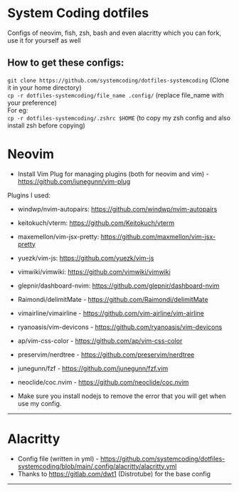 # **System Coding dotfiles**

Configs of neovim, fish, zsh, bash and even alacritty which you can fork, use it for yourself as well

## How to get these configs:
`git clone https://github.com/systemcoding/dotfiles-systemcoding` (Clone it in your home directory) \
`cp -r dotfiles-systemcoding/file_name .config/` (replace file_name with your preference) \
For eg: \
`cp -r dotfiles-systemcoding/.zshrc $HOME` (to copy my zsh config and also install zsh before copying)

# Neovim

* Install Vim Plug for managing plugins (both for neovim and vim) - https://github.com/junegunn/vim-plug

Plugins I used:
* windwp/nvim-autopairs: https://github.com/windwp/nvim-autopairs 
* keitokuch/vterm: https://github.com/Keitokuch/vterm
* maxemellon/vim-jsx-pretty: https://github.com/maxmellon/vim-jsx-pretty
* yuezk/vim-js: https://github.com/yuezk/vim-js
* vimwiki/vimwiki: https://github.com/vimwiki/vimwiki
* glepnir/dashboard-nvim: https://github.com/glepnir/dashboard-nvim
* Raimondi/delimitMate - https://github.com/Raimondi/delimitMate
* vimairline/vimairline - https://github.com/vim-airline/vim-airline
* ryanoasis/vim-devicons - https://github.com/ryanoasis/vim-devicons
* ap/vim-css-color - https://github.com/ap/vim-css-color
* preservim/nerdtree - https://github.com/preservim/nerdtree
* junegunn/fzf - https://github.com/junegunn/fzf.vim
* neoclide/coc.nvim - https://github.com/neoclide/coc.nvim

* Make sure you install nodejs to remove the error that you will get when use my config.

***
# Alacritty
* Config file (written in yml) - https://github.com/systemcoding/dotfiles-systemcoding/blob/main/.config/alacritty/alacritty.yml
* Thanks to https://gitlab.com/dwt1 (Distrotube) for the base config
***
